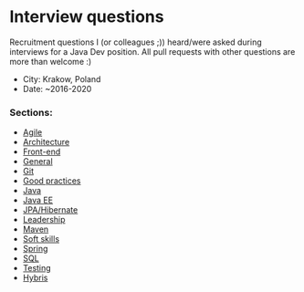 # Interview questions

Recruitment questions I (or colleagues ;)) heard/were asked during interviews for a Java Dev position.
All pull requests with other questions are more than welcome :)

- City: Krakow, Poland
- Date: ~2016-2020

### Sections:

- [Agile](agile.md)
- [Architecture](architecture.md)
- [Front-end](front-end.md)
- [General](general.md)
- [Git](git.md)
- [Good practices](good_practices.md)
- [Java](java.md)
- [Java EE](java_ee_web.md)
- [JPA/Hibernate](jpa_hibernate.md)
- [Leadership](leadership.md)
- [Maven](maven.md)
- [Soft skills](soft_skills.md)
- [Spring](spring.md)
- [SQL](sql.md)
- [Testing](testing.md)
- [Hybris](y.md)
